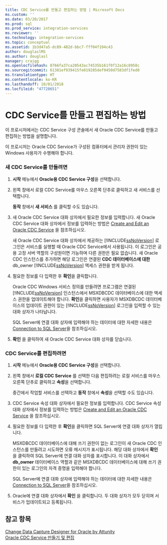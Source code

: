 ```yaml
---
title: CDC Service를 만들고 편집하는 방법 | Microsoft Docs
ms.custom: ''
ms.date: 03/20/2017
ms.prod: sql
ms.prod_service: integration-services
ms.reviewer: ''
ms.technology: integration-services
ms.topic: conceptual
ms.assetid: 1b3d47a5-dc89-482d-bbc7-fff04f194c43
author: douglaslMS
ms.author: douglasl
manager: craigg
ms.openlocfilehash: 8766fa37ca20543ac74535b161f0f12a16c8958c
ms.sourcegitcommit: 61381ef939415fe019285def9450d7583df1fed0
ms.translationtype: HT
ms.contentlocale: ko-KR
ms.lasthandoff: 10/01/2018
ms.locfileid: "47728651"
---
```

# <a name="how-to-create-and-edit-a-cdc-service"></a>CDC Service를 만들고 편집하는 방법
  이 프로시저에서는 CDC Service 구성 콘솔에서 새 Oracle CDC Service를 만들고 편집하는 방법을 설명합니다.  
  
 이 프로시저는 Oracle CDC Service가 구성된 컴퓨터에서 관리자 권한이 있는 Windows 사용자가 수행해야 합니다.  
  
### <a name="to-create-a-new-cdc-service"></a>새 CDC Service를 만들려면  
  
1.  **시작** 메뉴에서 **Oracle용 CDC Service 구성**을 선택합니다.  
  
2.  왼쪽 창에서 로컬 CDC Service를 마우스 오른쪽 단추로 클릭하고 새 서비스를 선택합니다.  
  
     **동작** 창에서 **새 서비스** 를 클릭할 수도 있습니다.  
  
3.  새 Oracle CDC Service 대화 상자에서 필요한 정보를 입력합니다. 새 Oracle CDC Service 대화 상자에서 정보를 입력하는 방법은 [Create and Edit an Oracle CDC Service](../../integration-services/change-data-capture/create-and-edit-an-oracle-cdc-service.md) 을 참조하십시오.  
  
     새 Oracle CDC Service 대화 상자에서 제공하는 [!INCLUDE[ssNoVersion](../../includes/ssnoversion-md.md)] 로그인은 서비스를 실행할 때 Oracle CDC Service에서 사용됩니다. 이 로그인은 공용 고정 서버 역할의 구성원이면 가능하며 다른 권한은 필요 없습니다. 새 Oracle CDC 인스턴스를 추가하면 해당 로그인은 연결된 **CDC 데이터베이스에 대한** db_owner [!INCLUDE[ssNoVersion](../../includes/ssnoversion-md.md)] 액세스 권한을 받게 됩니다.  
  
4.  필요한 정보를 다 입력한 후 **확인**을 클릭합니다.  
  
     Oracle CDC Windows 서비스 정의를 만들려면 프로그램은 연결된 [!INCLUDE[ssNoVersion](../../includes/ssnoversion-md.md)] 인스턴스에서 MSXDBCDC 데이터베이스에 대한 액세스 권한을 업데이트해야 합니다. **확인**을 클릭하면 사용자가 MSXDBCDC 데이터베이스의 업데이트 권한이 있는 [!INCLUDE[ssNoVersion](../../includes/ssnoversion-md.md)] 로그인을 입력할 수 있는 대화 상자가 나타납니다.  
  
     SQL Server에 연결 대화 상자에 입력해야 하는 데이터에 대한 자세한 내용은 [Connection to SQL Server](../../integration-services/change-data-capture/connection-to-sql-server.md)을 참조하십시오.  
  
5.  **확인** 을 클릭하여 새 Oracle CDC Service 대화 상자를 닫습니다.  
  
### <a name="to-edit-a-cdc-service"></a>CDC Service를 편집하려면  
  
1.  **시작** 메뉴에서 **Oracle용 CDC Service 구성**을 선택합니다.  
  
2.  왼쪽 창에서 **로컬 CDC Service** 를 선택한 다음 편집하려는 로컬 서비스를 마우스 오른쪽 단추로 클릭하고 **속성**을 선택합니다.  
  
     중간에서 작업할 서비스를 선택하고 **동작** 창에서 **속성**을 선택할 수도 있습니다.  
  
3.  CDC Service 속성 대화 상자에서 필요한 정보를 입력합니다. CDC Service 속성 대화 상자에서 정보를 입력하는 방법은 [Create and Edit an Oracle CDC Service](../../integration-services/change-data-capture/create-and-edit-an-oracle-cdc-service.md) 을 참조하십시오.  
  
4.  필요한 정보를 다 입력한 후 **확인**을 클릭하면 SQL Server에 연결 대화 상자가 열립니다.  
  
     MSXDBCDC 데이터베이스에 대해 쓰기 권한이 없는 로그인이 새 Oracle CDC 인스턴스를 만들려고 시도하면 오류 메시지가 표시됩니다. 해당 대화 상자에서 **확인** 을 클릭하여 SQL Server에 연결 대화 상자를 표시합니다. 이 대화 상자에서 **db_owner** 데이터베이스 역할과 같은 MSXDBCDC 데이터베이스에 대해 쓰기 권한이 있는 로그인의 자격 증명을 입력해야 합니다.  
  
     SQL Server에 연결 대화 상자에 입력해야 하는 데이터에 대한 자세한 내용은 [Connection to SQL Server](../../integration-services/change-data-capture/connection-to-sql-server.md)을 참조하십시오.  
  
5.  Oracle에 연결 대화 상자에서 **확인** 을 클릭합니다. 두 대화 상자가 모두 닫히며 서비스가 업데이트되고 등록됩니다.  
  
## <a name="see-also"></a>참고 항목  
 [Change Data Capture Designer for Oracle by Attunity](../../integration-services/change-data-capture/change-data-capture-designer-for-oracle-by-attunity.md)   
 [Oracle CDC Service 만들기 및 편집](../../integration-services/change-data-capture/create-and-edit-an-oracle-cdc-service.md)  
  
  
